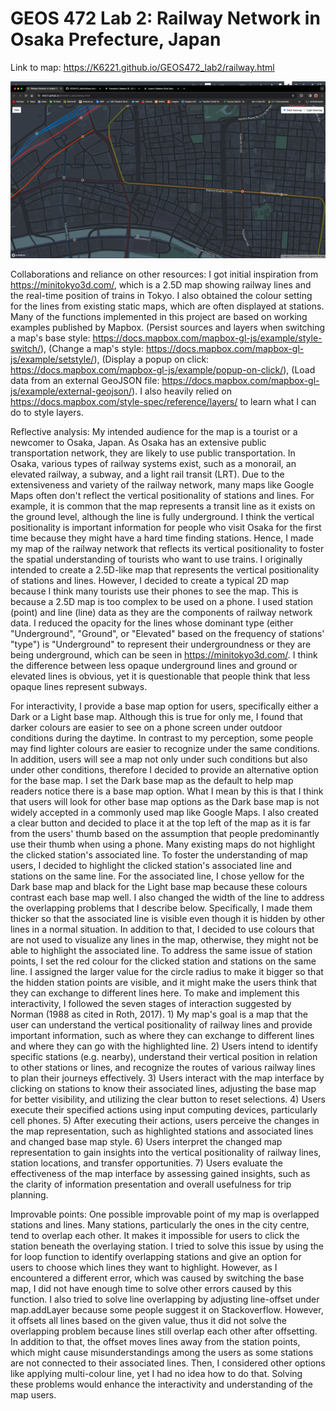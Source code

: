 # GEOS 472 Lab 2: Railway Network in Osaka Prefecture, Japan

Link to map: https://K6221.github.io/GEOS472_lab2/railway.html

![alt text](https://github.com/K6221/GEOS472_lab2/blob/main/screenshot.png "Screenshot")

Collaborations and reliance on other resources:
I got initial inspiration from https://minitokyo3d.com/, which is a 2.5D map showing railway lines and the real-time position of trains in Tokyo. I also obtained the colour setting for the lines from existing static maps, which are often displayed at stations. Many of the functions implemented in this project are based on working examples published by Mapbox. (Persist sources and layers when switching a map's base style: https://docs.mapbox.com/mapbox-gl-js/example/style-switch/), (Change a map's style: https://docs.mapbox.com/mapbox-gl-js/example/setstyle/), (Display a popup on click: https://docs.mapbox.com/mapbox-gl-js/example/popup-on-click/), (Load data from an external GeoJSON file: https://docs.mapbox.com/mapbox-gl-js/example/external-geojson/). I also heavily relied on https://docs.mapbox.com/style-spec/reference/layers/ to learn what I can do to style layers. 


Reflective analysis:
My intended audience for the map is a tourist or a newcomer to Osaka, Japan. As Osaka has an extensive public transportation network, they are likely to use public transportation. In Osaka, various types of railway systems exist, such as a monorail, an elevated railway, a subway, and a light rail transit (LRT). Due to the extensiveness and variety of the railway network, many maps like Google Maps often don't reflect the vertical positionality of stations and lines. For example, it is common that the map represents a transit line as it exists on the ground level, although the line is fully underground. I think the vertical positionality is important information for people who visit Osaka for the first time because they might have a hard time finding stations. Hence, I made my map of the railway network that reflects its vertical positionality to foster the spatial understanding of tourists who want to use trains. I originally intended to create a 2.5D-like map that represents the vertical positionality of stations and lines. However, I decided to create a typical 2D map because I think many tourists use their phones to see the map. This is because a 2.5D map is too complex to be used on a phone. I used station (point) and line (line) data as they are the components of railway network data. I reduced the opacity for the lines whose dominant type (either "Underground", "Ground", or "Elevated" based on the frequency of stations' "type") is "Underground" to represent their undergroundness or they are being underground, which can be seen in https://minitokyo3d.com/. I think the difference between less opaque underground lines and ground or elevated lines is obvious, yet it is questionable that people think that less opaque lines represent subways. 

For interactivity, I provide a base map option for users, specifically either a Dark or a Light base map. Although this is true for only me, I found that darker colours are easier to see on a phone screen under outdoor conditions during the daytime. In contrast to my perception, some people may find lighter colours are easier to recognize under the same conditions. In addition, users will see a map not only under such conditions but also under other conditions, therefore I decided to provide an alternative option for the base map. I set the Dark base map as the default to help map readers notice there is a base map option. What I mean by this is that I think that users will look for other base map options as the Dark base map is not widely accepted in a commonly used map like Google Maps. I also created a clear button and decided to place it at the top left of the map as it is far from the users' thumb based on the assumption that people predominantly use their thumb when using a phone. Many existing maps do not highlight the clicked station's associated line. To foster the understanding of map users, I decided to highlight the clicked station's associated line and stations on the same line. For the associated line, I chose yellow for the Dark base map and black for the Light base map because these colours contrast each base map well. I also changed the width of the line to address the overlapping problems that I describe below. Specifically, I made them thicker so that the associated line is visible even though it is hidden by other lines in a normal situation. In addition to that, I decided to use colours that are not used to visualize any lines in the map, otherwise, they might not be able to highlight the associated line. To address the same issue of station points, I set the red colour for the clicked station and stations on the same line. I assigned the larger value for the circle radius to make it bigger so that the hidden station points are visible, and it might make the users think that they can exchange to different lines here. To make and implement this interactivity, I followed the seven stages of interaction suggested by Norman (1988 as cited in Roth, 2017). 1) My map's goal is a map that the user can understand the vertical positionality of railway lines and provide important information, such as where they can exchange to different lines and where they can go with the highlighted line. 2) Users intend to identify specific stations (e.g. nearby), understand their vertical position in relation to other stations or lines, and recognize the routes of various railway lines to plan their journeys effectively. 3) Users interact with the map interface by clicking on stations to know their associated lines, adjusting the base map for better visibility, and utilizing the clear button to reset selections. 4) Users execute their specified actions using input computing devices, particularly cell phones. 5) After executing their actions, users perceive the changes in the map representation, such as highlighted stations and associated lines and changed base map style. 6) Users interpret the changed map representation to gain insights into the vertical positionality of railway lines, station locations, and transfer opportunities. 7) Users evaluate the effectiveness of the map interface by assessing gained insights, such as the clarity of information presentation and overall usefulness for trip planning. 

Improvable points:
One possible improvable point of my map is overlapped stations and lines. Many stations, particularly the ones in the city centre, tend to overlap each other. It makes it impossible for users to click the station beneath the overlaying station. I tried to solve this issue by using the for loop function to identify overlapping stations and give an option for users to choose which lines they want to highlight. However, as I encountered a different error, which was caused by switching the base map, I did not have enough time to solve other errors caused by this function. I also tried to solve line overlapping by adjusting line-offset under map.addLayer because some people suggest it on Stackoverflow. However, it offsets all lines based on the given value, thus it did not solve the overlapping problem because lines still overlap each other after offsetting. In addition to that, the offset moves lines away from the station points, which might cause misunderstandings among the users as some stations are not connected to their associated lines. Then, I considered other options like applying multi-colour line, yet I had no idea how to do that. Solving these problems would enhance the interactivity and understanding of the map users. 
